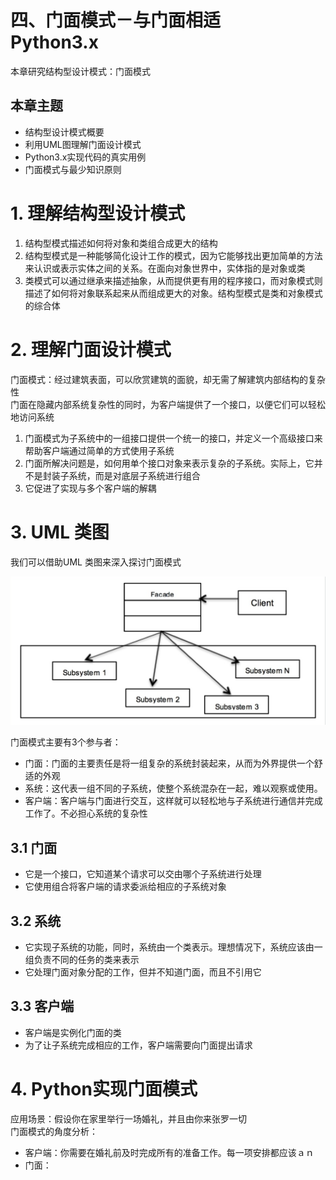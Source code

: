 #  四、门面模式－与门面相适　Python3.x

本章研究结构型设计模式：门面模式  


##  本章主题
* 结构型设计模式概要  
* 利用UML图理解门面设计模式  
* Python3.x实现代码的真实用例  
* 门面模式与最少知识原则  
 

# 1. 理解结构型设计模式
1. 结构型模式描述如何将对象和类组合成更大的结构  
2. 结构型模式是一种能够简化设计工作的模式，因为它能够找出更加简单的方法来认识或表示实体之间的关系。在面向对象世界中，实体指的是对象或类  
3. 类模式可以通过继承来描述抽象，从而提供更有用的程序接口，而对象模式则描述了如何将对象联系起来从而组成更大的对象。结构型模式是类和对象模式的综合体  

# 2. 理解门面设计模式

门面模式：经过建筑表面，可以欣赏建筑的面貌，却无需了解建筑内部结构的复杂性  
门面在隐藏内部系统复杂性的同时，为客户端提供了一个接口，以便它们可以轻松地访问系统  

1. 门面模式为子系统中的一组接口提供一个统一的接口，并定义一个高级接口来帮助客户端通过简单的方式使用子系统  
2. 门面所解决问题是，如何用单个接口对象来表示复杂的子系统。实际上，它并不是封装子系统，而是对底层子系统进行组合  
3. 它促进了实现与多个客户端的解耦  


# 3. UML 类图
我们可以借助UML 类图来深入探讨门面模式

![门面模式UML](uml-images/4.home_face)  

门面模式主要有3个参与者：
- 门面：门面的主要责任是将一组复杂的系统封装起来，从而为外界提供一个舒适的外观  
- 系统：这代表一组不同的子系统，使整个系统混杂在一起，难以观察或使用。  
- 客户端：客户端与门面进行交互，这样就可以轻松地与子系统进行通信并完成工作了。不必担心系统的复杂性  

## 3.1 门面
+ 它是一个接口，它知道某个请求可以交由哪个子系统进行处理  
+ 它使用组合将客户端的请求委派给相应的子系统对象  

## 3.2 系统
+ 它实现子系统的功能，同时，系统由一个类表示。理想情况下，系统应该由一组负责不同的任务的类来表示  
+ 它处理门面对象分配的工作，但并不知道门面，而且不引用它  

## 3.3 客户端
+ 客户端是实例化门面的类  
+ 为了让子系统完成相应的工作，客户端需要向门面提出请求  


# 4. Python实现门面模式
应用场景：假设你在家里举行一场婚礼，并且由你来张罗一切  
门面模式的角度分析：  
- 客户端：你需要在婚礼前及时完成所有的准备工作。每一项安排都应该ａｎ
- 门面：


